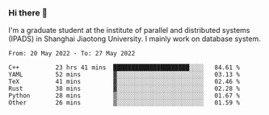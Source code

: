 ### Hi there 👋

I'm a graduate student at the institute of parallel and distributed systems (IPADS) in Shanghai Jiaotong University. I mainly work on database system.

<!--START_SECTION:waka-->

```text
From: 20 May 2022 - To: 27 May 2022

C++          23 hrs 41 mins  █████████████████████░░░░   84.61 %
YAML         52 mins         ▓░░░░░░░░░░░░░░░░░░░░░░░░   03.13 %
TeX          41 mins         ▓░░░░░░░░░░░░░░░░░░░░░░░░   02.46 %
Rust         38 mins         ▓░░░░░░░░░░░░░░░░░░░░░░░░   02.28 %
Python       28 mins         ▒░░░░░░░░░░░░░░░░░░░░░░░░   01.67 %
Other        26 mins         ▒░░░░░░░░░░░░░░░░░░░░░░░░   01.59 %
```

<!--END_SECTION:waka-->

<!--
**yqmmm/yqmmm** is a ✨ _special_ ✨ repository because its `README.md` (this file) appears on your GitHub profile.

Here are some ideas to get you started:

- 🔭 I’m currently working on ...
- 🌱 I’m currently learning ...
- 👯 I’m looking to collaborate on ...
- 🤔 I’m looking for help with ...
- 💬 Ask me about ...
- 📫 How to reach me: ...
- 😄 Pronouns: ...
- ⚡ Fun fact: ...
-->
